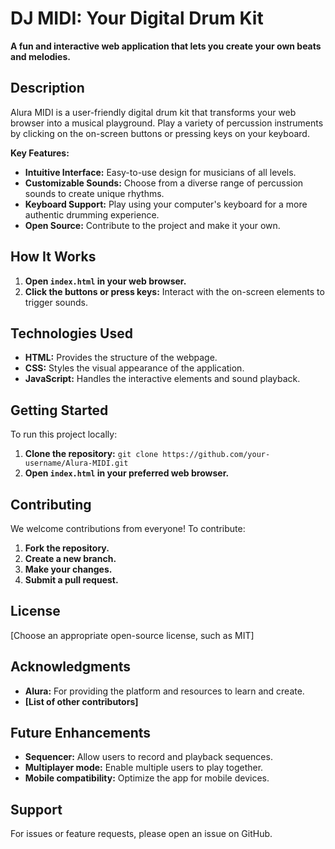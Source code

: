 # DJ MIDI: Your Digital Drum Kit

**A fun and interactive web application that lets you create your own beats and melodies.**

## Description
Alura MIDI is a user-friendly digital drum kit that transforms your web browser into a musical playground. Play a variety of percussion instruments by clicking on the on-screen buttons or pressing keys on your keyboard.

**Key Features:**

* **Intuitive Interface:** Easy-to-use design for musicians of all levels.
* **Customizable Sounds:** Choose from a diverse range of percussion sounds to create unique rhythms.
* **Keyboard Support:** Play using your computer's keyboard for a more authentic drumming experience.
* **Open Source:** Contribute to the project and make it your own.

## How It Works
1. **Open `index.html` in your web browser.**
2. **Click the buttons or press keys:** Interact with the on-screen elements to trigger sounds.

## Technologies Used
* **HTML:** Provides the structure of the webpage.
* **CSS:** Styles the visual appearance of the application.
* **JavaScript:** Handles the interactive elements and sound playback.

## Getting Started
To run this project locally:

1. **Clone the repository:** `git clone https://github.com/your-username/Alura-MIDI.git`
2. **Open `index.html` in your preferred web browser.**

## Contributing
We welcome contributions from everyone! To contribute:

1. **Fork the repository.**
2. **Create a new branch.**
3. **Make your changes.**
4. **Submit a pull request.**

## License
[Choose an appropriate open-source license, such as MIT]

## Acknowledgments
* **Alura:** For providing the platform and resources to learn and create.
* **[List of other contributors]**

## Future Enhancements
* **Sequencer:** Allow users to record and playback sequences.
* **Multiplayer mode:** Enable multiple users to play together.
* **Mobile compatibility:** Optimize the app for mobile devices.

## Support
For issues or feature requests, please open an issue on GitHub.
